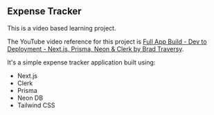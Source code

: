 ## Expense Tracker

This is a video based learning project.

The YouTube video reference for this project is [Full App Build - Dev to Deployment - Next.js, Prisma, Neon & Clerk by Brad Traversy](https://youtu.be/I6DCo5RwHBE?si=fTbtc1RGfRSVjZUy).

It's a simple expense tracker application built using:

- Next.js
- Clerk
- Prisma
- Neon DB
- Tailwind CSS
